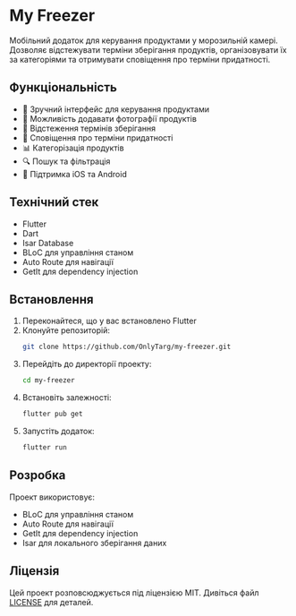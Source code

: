 # My Freezer

Мобільний додаток для керування продуктами у морозильній камері. Дозволяє відстежувати терміни зберігання продуктів, організовувати їх за категоріями та отримувати сповіщення про терміни придатності.

## Функціональність

- 📱 Зручний інтерфейс для керування продуктами
- 📸 Можливість додавати фотографії продуктів
- 📅 Відстеження термінів зберігання
- 🔔 Сповіщення про терміни придатності
- 📊 Категорізація продуктів
- 🔍 Пошук та фільтрація
- 📱 Підтримка iOS та Android

## Технічний стек

- Flutter
- Dart
- Isar Database
- BLoC для управління станом
- Auto Route для навігації
- GetIt для dependency injection

## Встановлення

1. Переконайтеся, що у вас встановлено Flutter
2. Клонуйте репозиторій:
   ```bash
   git clone https://github.com/OnlyTarg/my-freezer.git
   ```
3. Перейдіть до директорії проекту:
   ```bash
   cd my-freezer
   ```
4. Встановіть залежності:
   ```bash
   flutter pub get
   ```
5. Запустіть додаток:
   ```bash
   flutter run
   ```

## Розробка

Проект використовує:
- BLoC для управління станом
- Auto Route для навігації
- GetIt для dependency injection
- Isar для локального зберігання даних

## Ліцензія

Цей проект розповсюджується під ліцензією MIT. Дивіться файл [LICENSE](LICENSE) для деталей.
